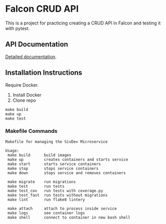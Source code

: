 # Falcon CRUD API

This is a project for practicing creating a CRUD API in Falcon and testing it with pytest.

## API Documentation

[Detailed documentation](docs/api/).

## Installation Instructions

Require Docker.

1. Install Docker
1. Clone repo

```console
make build
make up
make test
```

### Makefile Commands

```text
Makefile for managing the SivDev Microservice

Usage:
 make build      build images
 make up         creates containers and starts service
 make start      starts service containers
 make stop       stops service containers
 make down       stops service and removes containers

 make migrate    run migrations
 make test       run tests
 make test_cov   run tests with coverage.py
 make test_fast  run tests without migrations
 make lint       run flake8 lintery

 make attach     attach to process inside service
 make logs       see container logs
 make shell      connect to container in new bash shell
```
